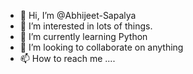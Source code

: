 - 👋 Hi, I’m @Abhijeet-Sapalya
- 👀 I’m interested in lots of things.
- 🌱 I’m currently learning Python
- 💞️ I’m looking to collaborate on anything
- 📫 How to reach me ....

<!---
Abhijeet-Sapalya/Abhijeet-Sapalya is a ✨ special ✨ repository because its `README.md` (this file) appears on your GitHub profile.
You can click the Preview link to take a look at your changes.
--->
